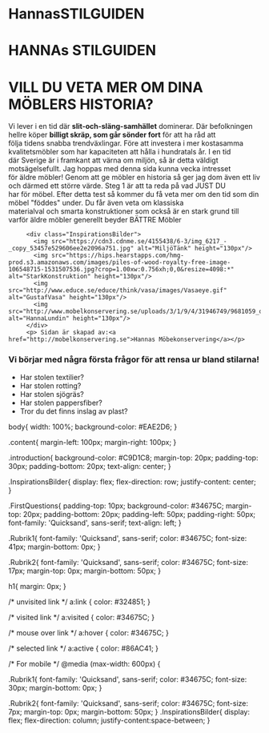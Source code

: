 # HannasSTILGUIDEN<!DOCTYPE html>
<html lang="en" dir="ltr">
  <head>
    <meta name="viewport" content="width=device-width">
    <link href="https://fonts.googleapis.com/css?family=Quicksand:300,400" rel="stylesheet">
    <link rel="stylesheet" href="./styles.css" type="text/css">
    <meta charset="utf-8">
    <title>Stilhjälp</title>
  </head>
  <body>
    <div class="content">
    <div class="introduction">
      <div class="Rubrik1">
        <h1>HANNAs STILGUIDEN </h1>
      </div>
      <div class="Rubrik2">
        <h1> VILL DU VETA MER OM DINA MÖBLERS HISTORIA?</h1>
      </div>
      <p>Vi lever i en tid där <strong>slit-och-släng-samhället</strong> dominerar. Där befolkningen hellre köper <strong>billigt skräp, som går sönder fort</strong>
        för att ha råd att <br>
        följa tidens snabba trendväxlingar. Före att investera i mer kostasamma kvalitetsmöbler som har kapaciteten att hålla i hundratals år.
        I en tid <br>
        där Sverige är i framkant att värna om miljön, så är detta väldigt motsägelsefullt. Jag hoppas med denna sida kunna vecka intresset<br>
        för äldre möbler! Genom att ge möbler en historia så ger jag dom även ett liv och därmed ett större värde. Steg 1 är att ta reda på vad JUST DU <br>
         har för möbel. Efter detta test så kommer du få veta mer om den tid som din möbel "föddes" under. Du får även veta om klassiska <br>
         materialval och smarta konstruktioner som också är en stark grund till varför äldre möbler generellt beyder BÄTTRE Möbler</p>

         <div class="InspirationsBilder">
           <img src="https://cdn3.cdnme.se/4155438/6-3/img_6217_-_copy_53457e529606ee2e2096a751.jpg" alt="MiljöTänk" height="130px"/>
           <img src="https://hips.hearstapps.com/hmg-prod.s3.amazonaws.com/images/piles-of-wood-royalty-free-image-106548715-1531507536.jpg?crop=1.00xw:0.756xh;0,0&resize=4098:*" alt="StarkKonstruktion" height="130px"/>
           <img src="http://www.educe.se/educe/think/vasa/images/Vasaeye.gif" alt="GustafVasa" height="130px"/>
           <img src="http://www.mobelkonservering.se/uploads/3/1/9/4/31946749/9681059_orig.jpg" alt="HannaLundin" height="130px"/>
         </div>
         <p> Sidan är skapad av:<a href="http://mobelkonservering.se">Hannas Möbekonservering</a></p>
  </div>

<div class="FirstQuestions">
<h3>Vi börjar med några första frågor för att rensa ur bland stilarna!</h3>
  <div class="Questions">
    <ul>
      <li>Har stolen textilier?</li>
      <li>Har stolen rotting?</li>
      <li>Har stolen sjögräs?</li>
      <li>Har stolen pappersfiber?</li>
      <li>Tror du det finns inslag av plast?</li>
    </ul>
  </div>
</div>
</div>
</body>
</html>

body{
  width: 100%;
  background-color: #EAE2D6;
}

.content{
  margin-left: 100px;
  margin-right: 100px;
}

.introduction{
  background-color: #C9D1C8;
  margin-top: 20px;
  padding-top: 30px;
  padding-bottom: 20px;
  text-align: center;
}

.InspirationsBilder{
  display: flex;
  flex-direction: row;
  justify-content: center;
}

.FirstQuestions{
  padding-top: 10px;
  background-color: #34675C;
  margin-top: 20px;
  padding-bottom: 20px;
  padding-left: 50px;
  padding-right: 50px;
  font-family: 'Quicksand', sans-serif;
  text-align: left;
}

.Rubrik1{
  font-family: 'Quicksand', sans-serif;
  color: #34675C;
  font-size: 41px;
  margin-bottom: 0px;
}

.Rubrik2{
  font-family: 'Quicksand', sans-serif;
  color: #34675C;
  font-size: 17px;
  margin-top: 0px;
  margin-bottom: 50px;
}

h1{ margin: 0px;
}

/* unvisited link */
a:link {
    color: #324851;
}

/* visited link */
a:visited {
    color: #34675C;
}

/* mouse over link */
a:hover {
    color: #34675C;
}

/* selected link */
a:active {
    color: #86AC41;
}

/* For mobile */
@media (max-width: 600px) {

  .Rubrik1{
    font-family: 'Quicksand', sans-serif;
    color: #34675C;
    font-size: 30px;
    margin-bottom: 0px;
  }

  .Rubrik2{
    font-family: 'Quicksand', sans-serif;
    color: #34675C;
    font-size: 7px;
    margin-top: 0px;
    margin-bottom: 50px;
  }
  .InspirationsBilder{
    display: flex;
    flex-direction: column;
    justify-content:space-between;
}
